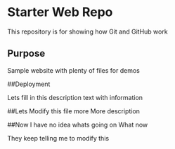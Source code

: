 # Starter Web Repo

This repository is for showing how Git and GitHub work

## Purpose

Sample website with plenty of files for demos

##Deployment

Lets fill in this description text with information

##Lets Modify this file more
More description

##Now I have no idea whats going on
What now

They keep telling me to modify this